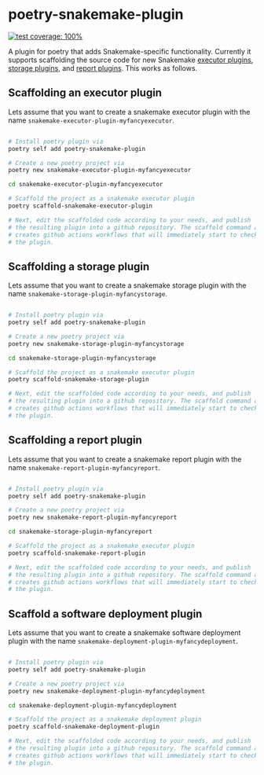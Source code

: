 # poetry-snakemake-plugin

[![test coverage: 100%](https://img.shields.io/badge/test%20coverage-100%25-green)](https://github.com/yte-template-engine/yte/blob/main/pyproject.toml#L30)

A plugin for poetry that adds Snakemake-specific functionality.
Currently it supports scaffolding the source code for new Snakemake [executor plugins](https://github.com/snakemake/snakemake-interface-executor-plugins), [storage plugins](https://github.com/snakemake/snakemake-interface-storage-plugins), and [report plugins](https://github.com/snakemake/snakemake-interface-report-plugins).
This works as follows.

## Scaffolding an executor plugin

Lets assume that you want to create a snakemake executor plugin with the name `snakemake-executor-plugin-myfancyexecutor`.

```bash

# Install poetry plugin via
poetry self add poetry-snakemake-plugin

# Create a new poetry project via
poetry new snakemake-executor-plugin-myfancyexecutor

cd snakemake-executor-plugin-myfancyexecutor

# Scaffold the project as a snakemake executor plugin
poetry scaffold-snakemake-executor-plugin

# Next, edit the scaffolded code according to your needs, and publish
# the resulting plugin into a github repository. The scaffold command also 
# creates github actions workflows that will immediately start to check and test
# the plugin.
```

## Scaffolding a storage plugin

Lets assume that you want to create a snakemake storage plugin with the name `snakemake-storage-plugin-myfancystorage`.

```bash

# Install poetry plugin via
poetry self add poetry-snakemake-plugin

# Create a new poetry project via
poetry new snakemake-storage-plugin-myfancystorage

cd snakemake-storage-plugin-myfancystorage

# Scaffold the project as a snakemake executor plugin
poetry scaffold-snakemake-storage-plugin

# Next, edit the scaffolded code according to your needs, and publish
# the resulting plugin into a github repository. The scaffold command also 
# creates github actions workflows that will immediately start to check and test
# the plugin.
```

## Scaffolding a report plugin

Lets assume that you want to create a snakemake report plugin with the name `snakemake-report-plugin-myfancyreport`.

```bash

# Install poetry plugin via
poetry self add poetry-snakemake-plugin

# Create a new poetry project via
poetry new snakemake-report-plugin-myfancyreport

cd snakemake-storage-plugin-myfancyreport

# Scaffold the project as a snakemake executor plugin
poetry scaffold-snakemake-report-plugin

# Next, edit the scaffolded code according to your needs, and publish
# the resulting plugin into a github repository. The scaffold command also 
# creates github actions workflows that will immediately start to check and test
# the plugin.
```

## Scaffold a software deployment plugin

Lets assume that you want to create a snakemake software deployment plugin with the name `snakemake-deployment-plugin-myfancydeployment`.

```bash

# Install poetry plugin via
poetry self add poetry-snakemake-plugin

# Create a new poetry project via
poetry new snakemake-deployment-plugin-myfancydeployment

cd snakemake-deployment-plugin-myfancydeployment

# Scaffold the project as a snakemake deployment plugin
poetry scaffold-snakemake-deployment-plugin

# Next, edit the scaffolded code according to your needs, and publish
# the resulting plugin into a github repository. The scaffold command also 
# creates github actions workflows that will immediately start to check and test
# the plugin.
```

